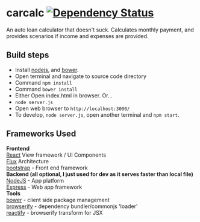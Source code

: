 carcalc [![Dependency Status](https://david-dm.org/Jakehp/carcalc.svg)](https://david-dm.org/Jakehp/carcalc)
============

An auto loan calculator that doesn't suck. Calculates monthly payment, and provides scenarios if income and expenses are provided.

## Build steps
* Install [nodejs](http://nodejs.org/), and [bower](http://bower.io/).
* Open terminal and navigate to source code directory
* Command ```npm install```
* Command ```bower install```
* Either Open index.html in browser. Or...
* ```node server.js```
* Open web browser to ```http://localhost:3000/```
* To develop, ```node server.js```, open another terminal and ```npm start```.

## Frameworks Used
**Frontend**  
[React](https://facebook.github.io/react/) View framework / UI Components  
[Flux](https://facebook.github.io/flux/) Architecture  
[bootstrap](http://getbootstrap.com/) - Front end framework  
**Backend (all optional, I just used for dev as it serves faster than local file)**  
[NodeJS](http://nodejs.org/) - App platform  
[Express](http://expressjs.com/) - Web app framework  
**Tools**  
[bower](http://bower.io/) - client side package management  
[browserify](https://github.com/andreypopp/reactify) - dependency bundler/commonjs 'loader'  
[reactify](https://github.com/andreypopp/reactify) - browserify transform for JSX
